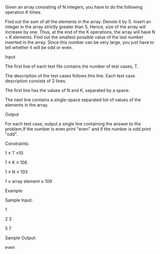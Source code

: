Given an array consisting of N integers, you have to do the following operation K times.

Find out the sum of all the elements in the array. Denote it by S. Insert an integer in the array strictly greater than S. Hence, size of the array will increase by one.
Thus, at the end of the K operations, the array will have N + K elements. Find out the smallest possible value of the last number inserted in the array. Since this number can be very large, you just have to tell whether it will be odd or even.

Input

The first line of each test file contains the number of test cases, T.

The description of the test cases follows this line. Each test case description consists of 2 lines.

The first line has the values of N and K, separated by a space.

The next line contains a single-space separated list of values of the elements in the array.

Output

For each test case, output a single line containing the answer to the problem.If the number is even print "even" and if the 
number is odd print "odd".

Constraints:

1 ≤ T ≤10

1 ≤ K ≤ 106

1 ≤ N ≤ 103

1 ≤ array element ≤ 109

Example

Sample Input:

1

2 3

5 7

Sample Output:

even


